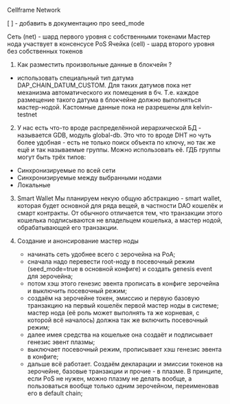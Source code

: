 Cellframe Network

[ ] - добавить в документацию про seed_mode

Сеть (net) - шард первого уровня с собственными токенами
Мастер нода участвует в консенсусе PoS
Ячейка (cell) - шард второго уровня без собственных токенов

1) Как разместить произвольные данные в блокчейн ?
- использовать специальный тип датума DAP_CHAIN_DATUM_CUSTOM. Для таких датумов пока нет механизма автоматического их помещения в бч. Т.е. каждое размещение такого датума в блокчейне должно выполняться мастер-нодой. Кастомные данные пока не разрешены для kelvin-testnet

2) У нас есть что-то вроде распределённой иерархической БД - называется GDB, модуль global-db. Это что то вроде DHT но чуть более удобная - есть не только поиск объекта по ключу, но так же ещё и так называемые группы. Можно использовать её.
ГДБ группы могут быть трёх типов:
 - Синхронизируемые по всей сети
 - Синхронизируемые между выбранными нодами
 - Локальные

3) Smart Wallet
Мы планируем некую общую абстракцию - smart wallet, которая будет основной для ряда вещей, в частности DAO кошелёк и смарт контракты. От обычного отличается тем, что транзакции этого кошелька подписываются не владельцем кошелька, а мастер нодой, обрабатывающей его транзакции.

4) Создание и анонсирование мастер ноды
	* начинать сеть удобнее всего с зерочейна на PoA;
	* сначала надо перевести root-ноду в посевочный режим (seed_mode=true в основной конфиге) и создать genesis event для зерочейна;
	* потом хэш этого генезис эвента прописать в конфиге зерочейна и выключить посевочный режим;
	* создаём на зерочейне токен, эмиссию и первую базовую транзакцию на первый кошелёк первой мастер ноды в системе; мастер нода (её роль может выполнять та же корневая, с которой всё началось) должна так же включить посевочный режим;
	* далее имея средства на кошельке она создаёт и подписывает генезис эвент плазмы;
	* выключает посевочный режим, прописывает хэш генезис эвента в конфиге;
	* дальше всё работает. Создаём декларации и эмиссии токенов на зерочейне, базовые транзакции и прочие - в плазме. В принципе, если PoS не нужен, можно плазму не делать вообще, а пользоваться вообще только одним зерочейном, переименовав его в default chain;